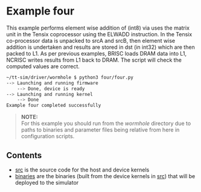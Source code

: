 # Example four

This example performs element wise addition of (int8) via uses the matrix unit in the Tensix coprocessor using the ELWADD instruction. In the Tensix co-processor data is unpacked to srcA and srcB, then element wise addition is undertaken and results are stored in dst (in int32) which are then packed to L1. As per previous examples, BRISC loads DRAM data into L1, NCRISC writes results from L1 back to DRAM. The script will check the computed values are correct.

```bash
~/tt-sim/driver/wormhole $ python3 four/four.py
--> Launching and running firmware
    --> Done, device is ready
--> Launching and running kernel
    --> Done
Example four completed successfully
```

>**NOTE:**  
> For this example you should run from the _wormhole_ directory due to paths to binaries and parameter files being relative from here in configuration scripts.

## Contents

* [src](src) is the source code for the host and device kernels
* [binaries](binaries) are the binaries (built from the device kernels in [src](src)) that will be deployed to the simulator

